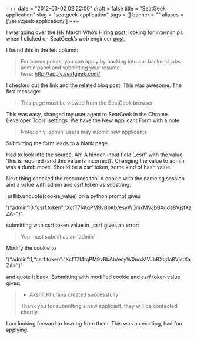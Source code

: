 
+++
date = "2012-03-02 02:22:00"
draft = false
title = "SeatGeek application"
slug = "seatgeek-application"
tags = []
banner = ""
aliases = ['/seatgeek-application/']
+++

<p>I was going over the <a href="http://hackerne.ws" title="Hacker News" target="_blank">HN</a> March Who&rsquo;s Hiring <a href="http://hackerne.ws/item?id=3652041" title="Who's Hiring" target="_blank">post</a>, looking for internships, when I clicked on SeatGeek&rsquo;s web engineer <a href="http://hackerne.ws/item?id=3652372" title="SeatGeek's Post" target="_blank">post</a>.</p>
<p>I found this in the left column:</p>
<blockquote>
<p><span>For bonus points, you can apply by hacking into our backend jobs admin panel and submitting your resume here: </span><a href="http://apply.seatgeek.com/" target="_blank">http://apply.seatgeek.com/</a></p>
</blockquote>
<p>I checked out the link and the related blog post. This was awesome. The first message:</p>
<blockquote>
<p><span>This page must be viewed from the SeatGeek browser</span></p>
</blockquote>
<p>This was easy, changed my user agent to SeatGeek in the Chrome Developer Tools&rsquo; settings. We have the New Applicant Form with a note </p>
<blockquote>
<p><span>Note: only &lsquo;admin&rsquo; users may submit new applicants</span> </p>
</blockquote>
<p>Submitting the form leads to a blank page.</p>
<p>Had to look into the source. Ah! A hidden input field &rsquo;_csrf&rsquo; with the value 'this is required (and this value is incorrect)&rsquo;. Changing the value to admin was a dumb move. Should be a csrf token, some kind of hash value.</p>
<p>Next thing checked the resources tab. A cookie with the name sg.session and a value with admin and csrf.token as substring.</p>
<p> urlllib.unquote(cookie_value) on a python prompt gives</p>
<p>&rsquo;{&ldquo;admin&rdquo;:0,&ldquo;csrf.token&rdquo;:&ldquo;XcfT7I4tqPM9vBbAb/esyW0mxMVJbBXqda8VjstXaZA=&rdquo;}&rsquo;</p>
<p>submitting with csrf.token value in _csrf gives an error:</p>
<blockquote>
<p><span>You must submit as an 'admin&rsquo;</span></p>
</blockquote>
<p>Modify the cookie to </p>
<p>&rsquo;{&ldquo;admin&rdquo;:1,&ldquo;csrf.token&rdquo;:&ldquo;XcfT7I4tqPM9vBbAb/esyW0mxMVJbBXqda8VjstXaZA=&rdquo;}&rsquo;</p>
<p>and quote it back. Submitting with modified cookie and csrf token value gives:</p>
<blockquote>
<div class="flash">
<div class="message notice">
<ul class="list"><li>Akshit Khurana created successfully</li>
</ul></div>
</div>
<p class="first">Thank you for submitting a new applicant, they will be contacted shortly.</p>
</blockquote>
<p>I am looking forward to hearing from them. This was an exciting, had fun applying.</p>

